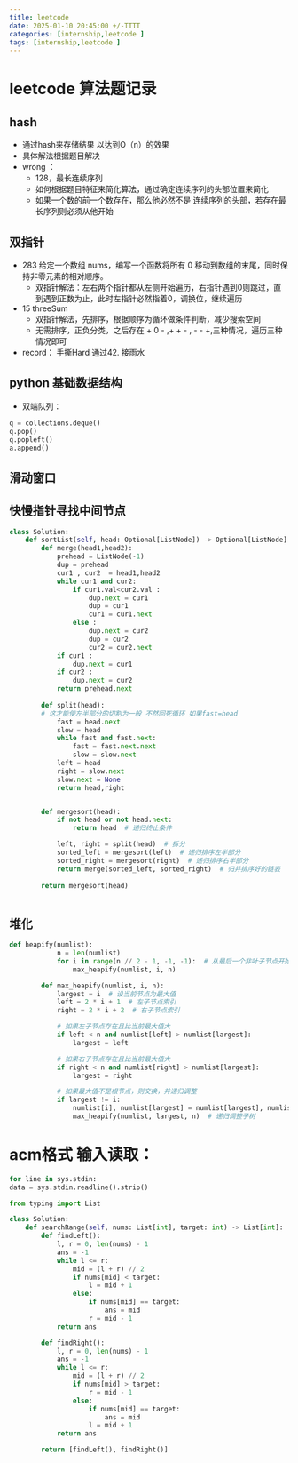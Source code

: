 ```yaml
---
title: leetcode
date: 2025-01-10 20:45:00 +/-TTTT
categories: [internship,leetcode ]
tags: [internship,leetcode ]
---
```

# leetcode 算法题记录

## hash
* 通过hash来存储结果 以达到O（n）的效果
* 具体解法根据题目解决
* wrong ：
  *  128，最长连续序列
    * 如何根据题目特征来简化算法，通过确定连续序列的头部位置来简化
    * 如果一个数的前一个数存在，那么他必然不是 连续序列的头部，若存在最长序列则必须从他开始
  
  
## 双指针
* 283 给定一个数组 nums，编写一个函数将所有 0 移动到数组的末尾，同时保持非零元素的相对顺序。
  * 双指针解法：左右两个指针都从左侧开始遍历，右指针遇到0则跳过，直到遇到正数为止，此时左指针必然指着0，调换位，继续遍历
* 15 threeSum
  * 双指针解法，先排序，根据顺序为循环做条件判断，减少搜索空间
  * 无需排序，正负分类，之后存在 + 0 - ,+ + - , - - +,三种情况，遍历三种情况即可
* record： 手撕Hard 通过42. 接雨水

## python 基础数据结构
* 双端队列：
```python
q = collections.deque()
q.pop()
q.popleft()
a.append()
```

## 滑动窗口
## 快慢指针寻找中间节点
```py
class Solution:
    def sortList(self, head: Optional[ListNode]) -> Optional[ListNode]:
        def merge(head1,head2):
            prehead = ListNode(-1)
            dup = prehead
            cur1 , cur2  = head1,head2
            while cur1 and cur2:
                if cur1.val<cur2.val :
                    dup.next = cur1
                    dup = cur1
                    cur1 = cur1.next
                else :
                    dup.next = cur2
                    dup = cur2
                    cur2 = cur2.next
            if cur1 :
                dup.next = cur1
            if cur2 :
                dup.next = cur2
            return prehead.next
                
        def split(head):
        # 这才能使左半部分的切割为一般 不然回死循环 如果fast=head
            fast = head.next
            slow = head
            while fast and fast.next:
                fast = fast.next.next
                slow = slow.next
            left = head
            right = slow.next
            slow.next = None
            return head,right


        def mergesort(head):
            if not head or not head.next:
                return head  # 递归终止条件

            left, right = split(head)  # 拆分
            sorted_left = mergesort(left)  # 递归排序左半部分
            sorted_right = mergesort(right)  # 递归排序右半部分
            return merge(sorted_left, sorted_right)  # 归并排序好的链表
        
        return mergesort(head)
        

```

## 堆化
```py
def heapify(numlist):
            n = len(numlist)
            for i in range(n // 2 - 1, -1, -1):  # 从最后一个非叶子节点开始
                max_heapify(numlist, i, n)

        def max_heapify(numlist, i, n):
            largest = i  # 设当前节点为最大值
            left = 2 * i + 1  # 左子节点索引
            right = 2 * i + 2  # 右子节点索引

            # 如果左子节点存在且比当前最大值大
            if left < n and numlist[left] > numlist[largest]:
                largest = left

            # 如果右子节点存在且比当前最大值大
            if right < n and numlist[right] > numlist[largest]:
                largest = right

            # 如果最大值不是根节点，则交换，并递归调整
            if largest != i:
                numlist[i], numlist[largest] = numlist[largest], numlist[i]
                max_heapify(numlist, largest, n)  # 递归调整子树
```


# acm格式 输入读取：
```py
for line in sys.stdin:
data = sys.stdin.readline().strip()


```

```py
from typing import List

class Solution:
    def searchRange(self, nums: List[int], target: int) -> List[int]:
        def findLeft():
            l, r = 0, len(nums) - 1
            ans = -1
            while l <= r:
                mid = (l + r) // 2
                if nums[mid] < target:
                    l = mid + 1
                else:
                    if nums[mid] == target:
                        ans = mid
                    r = mid - 1
            return ans

        def findRight():
            l, r = 0, len(nums) - 1
            ans = -1
            while l <= r:
                mid = (l + r) // 2
                if nums[mid] > target:
                    r = mid - 1
                else:
                    if nums[mid] == target:
                        ans = mid
                    l = mid + 1
            return ans

        return [findLeft(), findRight()]
```